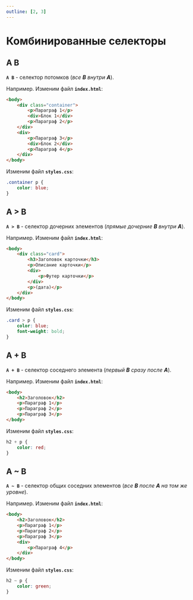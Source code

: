 ```yaml
---
outline: [2, 3]
---
```


<script setup>
import CodePreview from '../.././.vitepress/components/CodePreview.vue';

import html_010 from '../.././.vitepress/examples/css/demo_010/index.html?raw';
import css_010 from '../.././.vitepress/examples/css/demo_010/style.css?raw';
import js_010 from '../.././.vitepress/examples/css/demo_010/script.js?raw';

import html_011 from '../.././.vitepress/examples/css/demo_011/index.html?raw';
import css_011 from '../.././.vitepress/examples/css/demo_011/style.css?raw';
import js_011 from '../.././.vitepress/examples/css/demo_011/script.js?raw';

import html_012 from '../.././.vitepress/examples/css/demo_012/index.html?raw';
import css_012 from '../.././.vitepress/examples/css/demo_012/style.css?raw';
import js_012 from '../.././.vitepress/examples/css/demo_012/script.js?raw';

import html_013 from '../.././.vitepress/examples/css/demo_013/index.html?raw';
import css_013 from '../.././.vitepress/examples/css/demo_013/style.css?raw';
import js_013 from '../.././.vitepress/examples/css/demo_013/script.js?raw';
</script>

# Комбинированные селекторы

## A B

**`A B`** - селектор потомков (_все **B** внутри **A**_).

Например. Изменим файл **`index.html`**:

```html [index.html] :line-numbers
<body>
    <div class="container">
        <p>Параграф 1</p>
        <div>Блок 1</div>
        <p>Параграф 2</p>
    </div>
    <div>
        <p>Параграф 3</p>
        <div>Блок 2</div>
        <p>Параграф 4</p>
    </div>
</body>
```

Изменим файл **`styles.css`**:

```css [styles.css] :line-numbers
.container p {
    color: blue;
}
```

<CodePreview :html="html_010" :css="css_010" :js="js_010" height="250px" />

## A > B

**`A > B`** - селектор дочерних элементов (_прямые дочерние **B** внутри **A**_).

Например. Изменим файл **`index.html`**:

```html [index.html] :line-numbers
<body>
    <div class="card">
        <h3>Заголовок карточки</h3>
        <p>Описание карточки</p>
        <div>
            <p>Футер карточки</p>
        </div>
        <p>(дата)</p>
    </div>
</body>
```

Изменим файл **`styles.css`**:

```css [styles.css] :line-numbers
.card > p {
    color: blue;
    font-weight: bold;
}
```

<CodePreview :html="html_011" :css="css_011" :js="js_011" height="200px" />

## A + B

**`A + B`** - селектор соседнего элемента (_первый **B** сразу после **A**_).

Например. Изменим файл **`index.html`**:

```html [index.html] :line-numbers
<body>
    <h2>Заголовок</h2>
    <p>Параграф 1</p>
    <p>Параграф 2</p>
    <p>Параграф 3</p>
</body>
```

Изменим файл **`styles.css`**:

```css [styles.css] :line-numbers
h2 + p {
    color: red;
}
```

<CodePreview :html="html_012" :css="css_012" :js="js_012" height="250px" />

## A ~ B

**`A ~ B`** - селектор общих соседних элементов (_все **B** после **A** на том же уровне_).

Например. Изменим файл **`index.html`**:

```html [index.html] :line-numbers
<body>
    <h2>Заголовок</h2>
    <p>Параграф 1</p>
    <p>Параграф 2</p>
    <p>Параграф 3</p>
    <div>
        <p>Параграф 4</p>
    </div>
</body>
```

Изменим файл **`styles.css`**:

```css [styles.css] :line-numbers
h2 ~ p {
    color: green;
}
```

<CodePreview :html="html_013" :css="css_013" :js="js_013" height="250px" />
